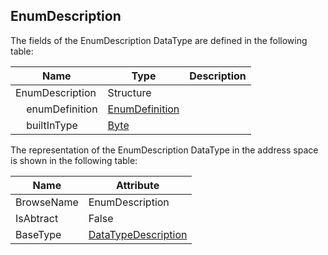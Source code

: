 <!-- datatype -->
## EnumDescription
<!-- end of description -->
The fields of the EnumDescription DataType are defined in the following table:  

|Name|Type|Description|
|---|---|---|
|EnumDescription|Structure||
|&nbsp;&nbsp;&nbsp;&nbsp;enumDefinition|[EnumDefinition](../../../Part3/DataTypes/EnumDefinition/readme.md)||
|&nbsp;&nbsp;&nbsp;&nbsp;builtInType|[Byte](../../../Part3/DataTypes/Byte/readme.md)||

The representation of the EnumDescription DataType in the address space is shown in the following table:  

|Name|Attribute|
|---|---|
|BrowseName|EnumDescription|
|IsAbtract|False|
|BaseType|[DataTypeDescription](../../../Part14/DataTypes/DataTypeDescription/readme.md)|

